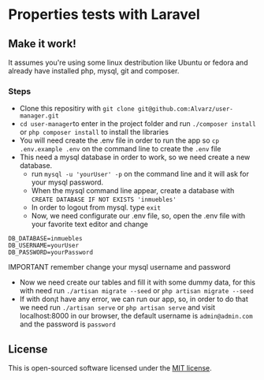 # Properties tests with Laravel

## Make it work!

It assumes you're using some linux destribution like Ubuntu or fedora and already have installed php, mysql, git and composer.

### Steps

- Clone this repositiry with `git clone git@github.com:Alvarz/user-manager.git`
- `cd user-manager`to enter in the project folder and run `./composer install` or `php composer install` to install the libraries
- You will need create the .env file in order to run the app so `cp .env.example .env` on the command line to create the `.env` file
- This need a mysql database in order to work, so we need create a new database.
   - run `mysql -u 'yourUser' -p` on the command line and it will ask for your mysql password.
   - When the mysql command line appear, create a database with `CREATE DATABASE IF NOT EXISTS 'inmuebles'`
   - In order to logout from mysql. type `exit`
    - Now, we need configurate our .env file, so, open the .env file with your favorite text editor and change
```
DB_DATABASE=inmuebles
DB_USERNAME=yourUser
DB_PASSWORD=yourPassword
```
   IMPORTANT remember change your mysql username and password
- Now we need create our tables and fill it with some dummy data, for this with need run `./artisan migrate --seed` or `php artisan migrate --seed`
- If with don¡t have any error, we can run our app, so, in order to do that we need run `./artisan serve` or `php artisan serve`
and visit localhost:8000 in our browser, the default username is `admin@admin.com` and the password is `password`


## License

This is open-sourced software licensed under the [MIT license](http://opensource.org/licenses/MIT).
